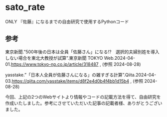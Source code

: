 # sato_rate
ONLY 『佐藤』になるまでの自由研究で使用するPythonコード

## 参考
東京新聞.”500年後の日本は全員「佐藤さん」になる!?　選択的夫婦別姓を導入しない場合を東北大教授が試算”.東京新聞 TOKYO Web.2024-04-01.https://www.tokyo-np.co.jp/article/318487 , (参照 2024-08-28)
     
yasstake.”「日本人全員が佐藤さんになる」の雑すぎる計算”.Qiita.2024-04-03.https://qiita.com/yasstake/items/d8f2e4d0b4f4bb1d15b4 , (参照 2024-08-28)

今回、上記の2つのWebサイトより情報やコードの記載方法を得て、自由研究を作成いたしました。参考にさせていただいた記事の記載者様、ありがとうございました。
